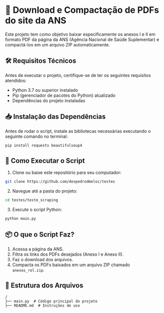 # 📄 Download e Compactação de PDFs do site da ANS

Este projeto tem como objetivo baixar especificamente os anexos I e II em formato PDF da página da ANS (Agência Nacional de Saúde Suplementar) e compactá-los em um arquivo ZIP automaticamente.

## 🛠 Requisitos Técnicos

Antes de executar o projeto, certifique-se de ter os seguintes requisitos atendidos:

- Python 3.7 ou superior instalado
- Pip (gerenciador de pacotes do Python) atualizado
- Dependências do projeto instaladas

## 📥 Instalação das Dependências

Antes de rodar o script, instale as bibliotecas necessárias executando o seguinte comando no terminal:

```sh
pip install requests beautifulsoup4
```

## 🚀 Como Executar o Script

1. Clone ou baixe este repositório para seu computador:

```sh
git clone https://github.com/devpedrodmeloc/testes
```

2. Navegue até a pasta do projeto:

```sh
cd testes/teste_scraping
```

3. Execute o script Python:

```sh
python main.py
```

## 📦 O que o Script Faz?

1. Acessa a página da ANS.
2. Filtra os links dos PDFs desejados (Anexo I e Anexo II).
3. Faz o download dos arquivos.
4. Compacta os PDFs baixados em um arquivo ZIP chamado `anexos_rol.zip`.

## 📂 Estrutura dos Arquivos

```
/
├── main.py  # Código principal do projeto
├── README.md  # Instruções de uso
```
